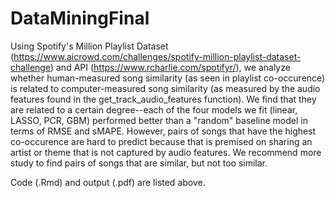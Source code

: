 # DataMiningFinal

Using Spotify's Million Playlist Dataset (https://www.aicrowd.com/challenges/spotify-million-playlist-dataset-challenge) and API (https://www.rcharlie.com/spotifyr/), we analyze whether human-measured song similarity (as seen in playlist co-occurence) is related to computer-measured song similarity (as measured by the audio features found in the get_track_audio_features function). We find that they are related to a certain degree--each of the four models we fit (linear, LASSO, PCR, GBM) performed better than a "random" baseline model in terms of RMSE and sMAPE. However, pairs of songs that have the highest co-occurence are hard to predict because that is premised on sharing an artist or theme that is not captured by audio features. We recommend more study to find pairs of songs that are similar, but not too similar.


Code (.Rmd) and output (.pdf) are listed above.
